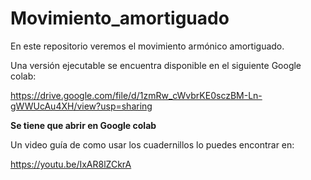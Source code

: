 # Movimiento_amortiguado
En este repositorio veremos el movimiento armónico amortiguado.

Una versión ejecutable se encuentra disponible en el siguiente Google colab:

https://drive.google.com/file/d/1zmRw_cWvbrKE0sczBM-Ln-gWWUcAu4XH/view?usp=sharing

**Se tiene que abrir en Google colab**

Un video guía de como usar los cuadernillos lo puedes encontrar en:

https://youtu.be/IxAR8lZCkrA
